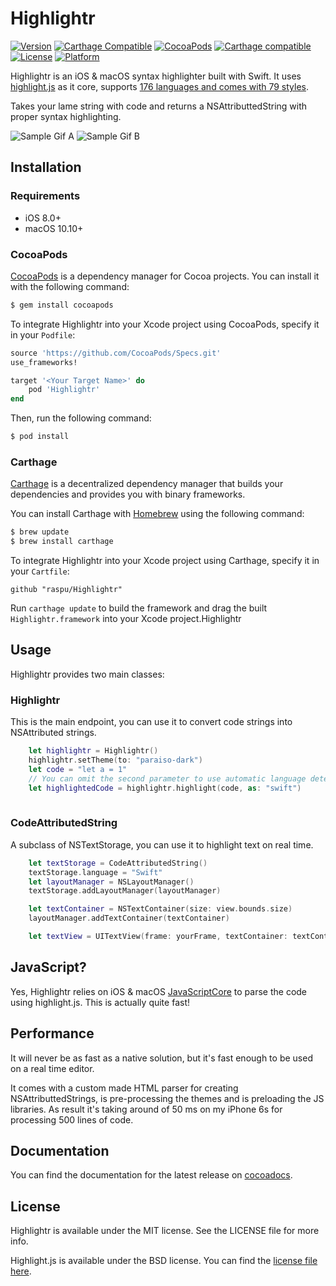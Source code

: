 # Highlightr


[![Version](https://img.shields.io/cocoapods/v/Highlightr.svg?style=flat)](http://cocoapods.org/pods/Highlightr)
[![Carthage Compatible](https://img.shields.io/badge/Carthage-compatible-4BC51D.svg?style=flat)](https://github.com/Carthage/Carthage)
[![CocoaPods](https://img.shields.io/cocoapods/metrics/doc-percent/Highlightr.svg)](http://cocoadocs.org/docsets/Highlightr/1.1.0/)
[![Carthage compatible](https://img.shields.io/badge/Carthage-compatible-4BC51D.svg?style=flat)](https://github.com/Carthage/Carthage)
[![License](https://img.shields.io/cocoapods/l/Highlightr.svg?style=flat)](http://cocoapods.org/pods/Highlightr)
[![Platform](https://img.shields.io/cocoapods/p/Highlightr.svg?style=flat)](http://cocoapods.org/pods/Highlightr)

Highlightr is an iOS & macOS syntax highlighter built with Swift. It uses [highlight.js](https://highlightjs.org/) as it core, supports [176 languages and comes with 79 styles](https://highlightjs.org/static/demo/).

Takes your lame string with code and returns a NSAttributtedString with proper syntax highlighting.

![Sample Gif A](https://raw.githubusercontent.com/raspu/Highlightr/master/mix2.gif)
![Sample Gif B](https://raw.githubusercontent.com/raspu/Highlightr/master/coding.gif)

## Installation
### Requirements
- iOS 8.0+
- macOS 10.10+
 
### CocoaPods

[CocoaPods](http://cocoapods.org) is a dependency manager for Cocoa projects. You can install it with the following command:

```bash
$ gem install cocoapods
```

To integrate Highlightr into your Xcode project using CocoaPods, specify it in your `Podfile`:

```ruby
source 'https://github.com/CocoaPods/Specs.git'
use_frameworks!

target '<Your Target Name>' do
    pod 'Highlightr'
end
```

Then, run the following command:

```bash
$ pod install
```

### Carthage

[Carthage](https://github.com/Carthage/Carthage) is a decentralized dependency manager that builds your dependencies and provides you with binary frameworks.

You can install Carthage with [Homebrew](http://brew.sh/) using the following command:

```bash
$ brew update
$ brew install carthage
```

To integrate Highlightr into your Xcode project using Carthage, specify it in your `Cartfile`:

```ogdl
github "raspu/Highlightr"
```

Run `carthage update` to build the framework and drag the built `Highlightr.framework` into your Xcode project.Highlightr

## Usage
Highlightr provides two main classes:

### Highlightr
This is the main endpoint, you can use it to convert code strings into NSAttributed strings.
```Swift
	let highlightr = Highlightr()
	highlightr.setTheme(to: "paraiso-dark")
	let code = "let a = 1"
	// You can omit the second parameter to use automatic language detection.
	let highlightedCode = highlightr.highlight(code, as: "swift") 
	
```
### CodeAttributedString
A subclass of NSTextStorage, you can use it to highlight text on real time.
```Swift
	let textStorage = CodeAttributedString()
	textStorage.language = "Swift"
	let layoutManager = NSLayoutManager()
	textStorage.addLayoutManager(layoutManager)

	let textContainer = NSTextContainer(size: view.bounds.size)
	layoutManager.addTextContainer(textContainer)

	let textView = UITextView(frame: yourFrame, textContainer: textContainer)
```

## JavaScript?

Yes, Highlightr relies on iOS & macOS [JavaScriptCore](https://developer.apple.com/library/ios/documentation/Carbon/Reference/WebKit_JavaScriptCore_Ref/index.html#//apple_ref/doc/uid/TP40004754) to parse the code using highlight.js. This is actually quite fast!

## Performance

It will never be as fast as a native solution, but it's fast enough to be used on a real time editor.

It comes with a custom made HTML parser for creating NSAttributtedStrings, is pre-processing the themes and is preloading the JS libraries. As result it's taking around of 50 ms on my iPhone 6s for processing 500 lines of code.

## Documentation

You can find the documentation for the latest release on [cocoadocs](http://cocoadocs.org/docsets/Highlightr/).

## License

Highlightr is available under the MIT license. See the LICENSE file for more info.

Highlight.js is available under the BSD license. You can find the [license file here](https://github.com/isagalaev/highlight.js/blob/master/LICENSE).
